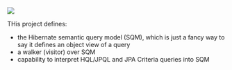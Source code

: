 <img src="http://static.jboss.org/hibernate/images/hibernate_logo_whitebkg_200px.png" />

THis project defines: 

* the Hibernate semantic query model (SQM), which is just a fancy way to say it defines
an object view of a query
* a walker (visitor) over SQM
* capability to interpret HQL/JPQL and JPA Criteria queries into SQM

